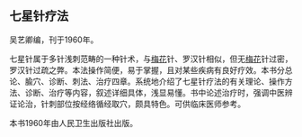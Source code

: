 ## 七星针疗法

吴艺卿编，刊于1960年。

七星针属于多针浅刺范畴的一种针术，与[梅花](https://www.gmzyjc.com/read/bc/bc11-0.0.20.0.0.md)针、罗汉针相似，但无[梅花](https://www.gmzyjc.com/read/bc/bc11-0.0.20.0.0.md)针过密，罗汉针过疏之弊。本法操作简便，易于掌握，且对某些疾病有良好疗效。本书分总论、腧穴、诊断、刺法、治疗四章。系统地介绍了七星针疗法的有关理论、操作方法、诊断、治疗等内容，叙述详细具体，浅显易懂。书中论述治疗时，强调中医辨证论治，针刺部位按经络循经取穴，颇具特色。可供临床医师参考。

本书1960年由人民卫生出版社出版。
